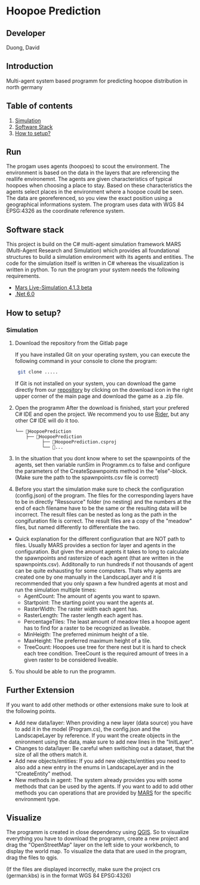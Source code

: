 # Hoopoe Prediction

## Developer
Duong, David

## Introduction
Multi-agent system based programm for predicting hoopoe distribution in north germany

## Table of contents
1. [Simulation](#simulation)
2. [Software Stack](#software-Stack)
3. [How to setup?](#howtosetup)

## Run
The progam uses agents (hoopoes) to scout the environment. The environment is based on the data in the layers that are referencing the reallife environemnt.
The agents are given characteristics of typical hoopoes when choosing a place to stay. Based on these characteristics the agents select places in the environment where 
a hoopoe could be seen. The data are georeferenced, so you view the exact position using a geographical informations system. The program uses data with WGS 84 EPSG:4326 as the coordinate reference system. 

## Software stack
This project is build on the C# multi-agent simulation framework MARS (Multi-Agent Research and Simulation) which provides all foundational structures to build a simulation environment with its agents and entities. The code for the simulation itself is written in C# whereas the visualization is written in python.
To run the program your system needs the following requirements.

- [Mars Live-Simulation 4.1.3 beta](https://www.nuget.org/packages/Mars.Life.Simulations/4.3.1-beta#readme-body-tab)
- [.Net 6.0](https://dotnet.microsoft.com/en-us/download/dotnet/6.0)

## How to setup?

### Simulation
1.  Download the repository from the Gitlab page

	If you have installed Git on your operating system, you can execute the following command in your console to clone the program:

	```bash
	 git clone .....
	 ```

	If Git is not installed on your system, you can download the game directly from our [repository](....) by clicking on the download icon in the right upper corner of the main page and download the game as a .zip file.

2. Open the programm
	After the download is finished, start your prefered C# IDE and open the project. We recommend you to use [Rider](https://www.jetbrains.com/de-de/rider/), but any other C# IDE will do it too.

	```
	└── 📁HoopoePrediction
	    ├── 📁HoopoePrediction
		      ├── 📄HoopoePrediction.csproj
	          └── 📄...
	```

3. In the situation that you dont know where to set the spawnpoints of the agents, set then variable runSim in Programm.cs to false and configure the parameters of the CreateSpawnpoints method in the "else"-block. 
   (Make sure the path to the spawnpoints.csv file is correct)

4. Before you start the simulation make sure to check the configuration (config.json) of the program. The files for the corresponding layers have to be in directly "Ressource" folder (no nesting) and the numbers at the  end of each filename have to be the same or the resulting data will be incorrect. The result files can be nested as long as the path in the congifuration file is correct. The result files are a copy of the "meadow" files, but named differently to differentiate the two.

- Quick explanation for the different configuration that are NOT path to files. Usually MARS provides a section for layer and agents in the configuration. 
  But given the amount agents it takes to long to calculate the spawnpoints and rastersize of each agent (that are written in the spawnpoints.csv). Additonally 
  to run hundreds if not thousands of agent can be quite exhausting for some computers. Thats why agents are created one by one manually in the LandscapLayer 
  and it is recommended that you only spawn a few hundred agents at most and run the simulation multiple times:
  - AgentCount: The amount of agents you want to spawn.
  - Startpoint: The starting point you want the agents at. 
  - RasterWidth: The raster width each agent has.
  - RasterLength: The raster length each agent has.
  - PercentageTiles: The least amount of meadow tiles a hoopoe agent has to find for a raster to be recognized as liveable.
  - MinHeigth: The preferred minimum height of a tile.
  - MaxHeight: The preferred maximum height of a tile.
  - TreeCount: Hoopoes use tree for there nest but it is hard to check each tree condition. TreeCount is the required amount of trees in a given raster to be considered liveable.

  
5. You should be able to run the programm.


## Further Extension
If you want to add other methods or other extensions make sure to look at the following points.
- Add new data/layer: When providing a new layer (data source) you have to add it in the model (Program.cs), the config.json and the LandscapeLayer by reference. If you want the
  create objects in the enironment using the data, make sure to add new lines in the "InitLayer". 
- Changes to data/layer: Be careful when switiching out a dataset, that the size of all the others match it.
- Add new objects/entities: If you add new objects/entities you need to also add a new entry in the enums in LandscapeLayer and in the "CreateEntity" method.
- New methods in agent: The system already provides you with some methods that can be used by the agents. If you want to add to add other methods you can
  operations that are provided by [MARS](https://www.mars-group.org/docs/tutorial/development/environments/spatialhashenv) for the specific environment type.


## Visualize
The programm is created in close dependency using [QGIS](https://www.qgis.org/de/site/). So to visualize everything you have to download the programm, create a new project and drag the "OpenStreetMap" layer on the left side
to your workbench, to display the world map. To visualize the data that are used in the program, drag the files to qgis. 

(If the files are displayed incorrectly, make sure the project crs (german:kbs) is in the format WGS 84 EPSG:4326)
